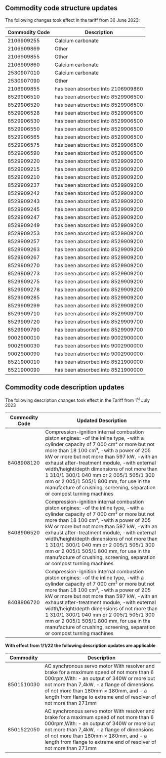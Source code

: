 ## Commodity code structure updates

The following changes took effect in the tariff from 30 June 2023:

| **Commodity Code** | **Description** |
|--------------------|-----------------|
| 2106909255 | Calcium carbonate |
| 2106909869 | Other |
| 2106909855 | Other |
| 2106909860 | Calcium carbonate |
| 2530907010 | Calcium carbonate |
| 2530907090 | Other |
| 2106909855 | has been absorbed into 2106909860 |
| 8529906510 | has been absorbed into 8529906500 |
| 8529906520 | has been absorbed into 8529906500 |
| 8529906528 | has been absorbed into 8529906500 |
| 8529906530 | has been absorbed into 8529906500 |
| 8529906550 | has been absorbed into 8529906500 |
| 8529906565 | has been absorbed into 8529906500 |
| 8529906575 | has been absorbed into 8529906500 |
| 8529906590 | has been absorbed into 8529906500 |
| 8529909220 | has been absorbed into 8529909200 |
| 8529909215 | has been absorbed into 8529909200 |
| 8529909210 | has been absorbed into 8529909200 |
| 8529909237 | has been absorbed into 8529909200 |
| 8529909242 | has been absorbed into 8529909200 |
| 8529909243 | has been absorbed into 8529909200 |
| 8529909245 | has been absorbed into 8529909200 |
| 8529909247 | has been absorbed into 8529909200 |
| 8529909249 | has been absorbed into 8529909200 |
| 8529909253 | has been absorbed into 8529909200 |
| 8529909257 | has been absorbed into 8529909200 |
| 8529909263 | has been absorbed into 8529909200 |
| 8529909267 | has been absorbed into 8529909200 |
| 8529909270 | has been absorbed into 8529909200 |
| 8529909273 | has been absorbed into 8529909200 |
| 8529909275 | has been absorbed into 8529909200 |
| 8529909278 | has been absorbed into 8529909200 |
| 8529909285 | has been absorbed into 8529909200 |
| 8529909299 | has been absorbed into 8529909200 |
| 8529909710 | has been absorbed into 8529909700 |
| 8529909720 | has been absorbed into 8529909700 |
| 8529909790 | has been absorbed into 8529909700 |
| 9002900010 | has been absorbed into 9002900000 |
| 9002900030 | has been absorbed into 9002900000 |
| 9002900090 | has been absorbed into 9002900000 |
| 8521900010 | has been absorbed into 8521900000 |
| 8521900090 | has been absorbed into 8521900000 |

## Commodity code description updates

The following description changes took effect in the Tariff from 1<sup>st</sup> July 2023

|Commodity Code|Updated Description|
|-|-|
|8408908120|Compression-ignition internal combustion piston engines: -of the inline type, -with a cylinder capacity of 7 000 cm³ or more but not more than 18 100 cm³, -with a power of 205 kW or more but not more than 597 kW, -with an exhaust after-treatment module, -with external width/height/depth dimensions of not more than 1 310/1 300/1 040 mm or 2 005/1 505/1 300 mm or 2 005/1 505/1 800 mm, for use in the manufacture of crushing, screening, separation or compost turning machines
|8408906520|Compression-ignition internal combustion piston engines: -of the inline type, -with a cylinder capacity of 7 000 cm³ or more but not more than 18 100 cm³, -with a power of 205 kW or more but not more than 597 kW, -with an exhaust after-treatment module, -with external width/height/depth dimensions of not more than 1 310/1 300/1 040 mm or 2 005/1 505/1 300 mm or 2 005/1 505/1 800 mm, for use in the manufacture of crushing, screening, separation or compost turning machines
|8408906720|Compression-ignition internal combustion piston engines: -of the inline type, -with a cylinder capacity of 7 000 cm³ or more but not more than 18 100 cm³, -with a power of 205 kW or more but not more than 597 kW, -with an exhaust after-treatment module, -with external width/height/depth dimensions of not more than 1 310/1 300/1 040 mm or 2 005/1 505/1 300 mm or 2 005/1 505/1 800 mm, for use in the manufacture of crushing, screening, separation or compost turning machines

**With effect from 1/1/22 the following description updates are applicable**

|Commodity|Description|
|-|-|
|8501510030|AC synchronous servo motor With resolver and brake for a maximum speed of not more than 6 000rpm,With: - an output of 340W or more but not more than 7,4kW, - a flange of dimensions of not more than 180mm × 180mm, and - a length from flange to extreme end of resolver of not more than 271mm|
|8501522050|AC synchronous servo motor With resolver and brake for a maximum speed of not more than 6 000rpm,With: - an output of 340W or more but not more than 7,4kW, - a flange of dimensions of not more than 180mm × 180mm, and - a length from flange to extreme end of resolver of not more than 271mm|
